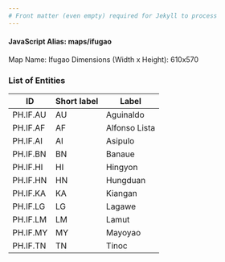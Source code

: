 ```yaml
---
# Front matter (even empty) required for Jekyll to process
---
```


#### JavaScript Alias: maps/ifugao

Map Name: Ifugao
Dimensions (Width x Height): 610x570





### List of Entities

ID | Short label | Label
---|---|---|
PH.IF.AU | AU | Aguinaldo
PH.IF.AF | AF | Alfonso Lista
PH.IF.AI | AI | Asipulo
PH.IF.BN | BN | Banaue
PH.IF.HI | HI | Hingyon
PH.IF.HN | HN | Hungduan
PH.IF.KA | KA | Kiangan
PH.IF.LG | LG | Lagawe
PH.IF.LM | LM | Lamut
PH.IF.MY | MY | Mayoyao
PH.IF.TN | TN | Tinoc